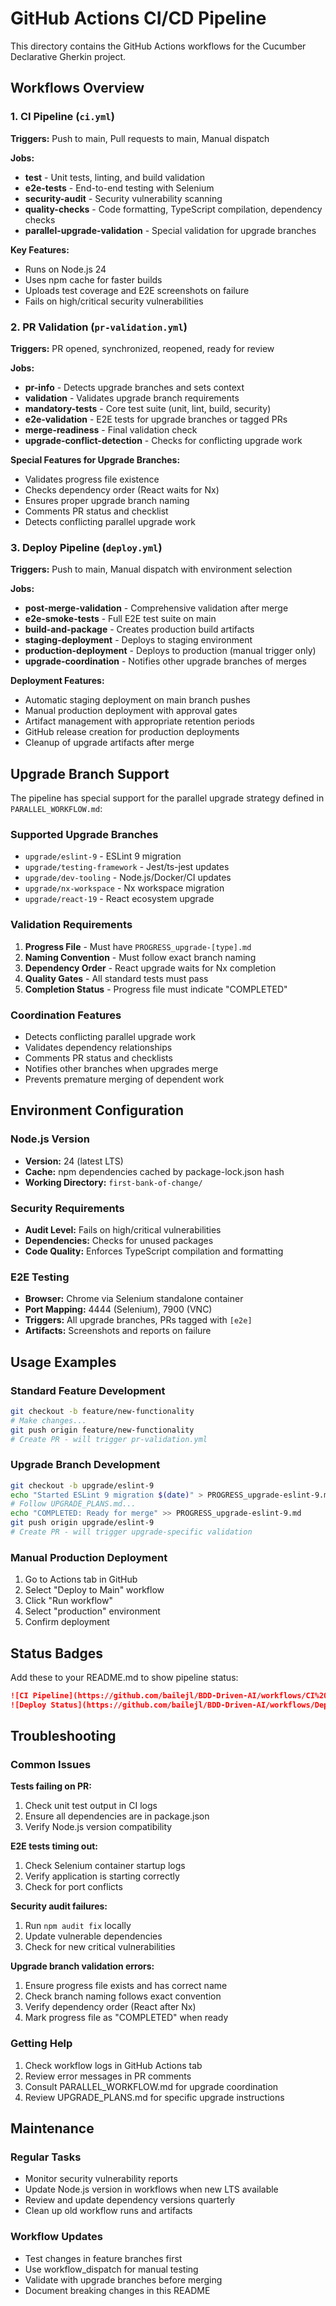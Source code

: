# GitHub Actions CI/CD Pipeline

This directory contains the GitHub Actions workflows for the Cucumber Declarative Gherkin project.

## Workflows Overview

### 1. CI Pipeline (`ci.yml`)

**Triggers:** Push to main, Pull requests to main, Manual dispatch

**Jobs:**

- **test** - Unit tests, linting, and build validation
- **e2e-tests** - End-to-end testing with Selenium
- **security-audit** - Security vulnerability scanning
- **quality-checks** - Code formatting, TypeScript compilation, dependency checks
- **parallel-upgrade-validation** - Special validation for upgrade branches

**Key Features:**

- Runs on Node.js 24
- Uses npm cache for faster builds
- Uploads test coverage and E2E screenshots on failure
- Fails on high/critical security vulnerabilities

### 2. PR Validation (`pr-validation.yml`)

**Triggers:** PR opened, synchronized, reopened, ready for review

**Jobs:**

- **pr-info** - Detects upgrade branches and sets context
- **validation** - Validates upgrade branch requirements
- **mandatory-tests** - Core test suite (unit, lint, build, security)
- **e2e-validation** - E2E tests for upgrade branches or tagged PRs
- **merge-readiness** - Final validation check
- **upgrade-conflict-detection** - Checks for conflicting upgrade work

**Special Features for Upgrade Branches:**

- Validates progress file existence
- Checks dependency order (React waits for Nx)
- Ensures proper upgrade branch naming
- Comments PR status and checklist
- Detects conflicting parallel upgrade work

### 3. Deploy Pipeline (`deploy.yml`)

**Triggers:** Push to main, Manual dispatch with environment selection

**Jobs:**

- **post-merge-validation** - Comprehensive validation after merge
- **e2e-smoke-tests** - Full E2E test suite on main
- **build-and-package** - Creates production build artifacts
- **staging-deployment** - Deploys to staging environment
- **production-deployment** - Deploys to production (manual trigger only)
- **upgrade-coordination** - Notifies other upgrade branches of merges

**Deployment Features:**

- Automatic staging deployment on main branch pushes
- Manual production deployment with approval gates
- Artifact management with appropriate retention periods
- GitHub release creation for production deployments
- Cleanup of upgrade artifacts after merge

## Upgrade Branch Support

The pipeline has special support for the parallel upgrade strategy defined in `PARALLEL_WORKFLOW.md`:

### Supported Upgrade Branches

- `upgrade/eslint-9` - ESLint 9 migration
- `upgrade/testing-framework` - Jest/ts-jest updates
- `upgrade/dev-tooling` - Node.js/Docker/CI updates
- `upgrade/nx-workspace` - Nx workspace migration
- `upgrade/react-19` - React ecosystem upgrade

### Validation Requirements

1. **Progress File** - Must have `PROGRESS_upgrade-[type].md`
2. **Naming Convention** - Must follow exact branch naming
3. **Dependency Order** - React upgrade waits for Nx completion
4. **Quality Gates** - All standard tests must pass
5. **Completion Status** - Progress file must indicate "COMPLETED"

### Coordination Features

- Detects conflicting parallel upgrade work
- Validates dependency relationships
- Comments PR status and checklists
- Notifies other branches when upgrades merge
- Prevents premature merging of dependent work

## Environment Configuration

### Node.js Version

- **Version:** 24 (latest LTS)
- **Cache:** npm dependencies cached by package-lock.json hash
- **Working Directory:** `first-bank-of-change/`

### Security Requirements

- **Audit Level:** Fails on high/critical vulnerabilities
- **Dependencies:** Checks for unused packages
- **Code Quality:** Enforces TypeScript compilation and formatting

### E2E Testing

- **Browser:** Chrome via Selenium standalone container
- **Port Mapping:** 4444 (Selenium), 7900 (VNC)
- **Triggers:** All upgrade branches, PRs tagged with `[e2e]`
- **Artifacts:** Screenshots and reports on failure

## Usage Examples

### Standard Feature Development

```bash
git checkout -b feature/new-functionality
# Make changes...
git push origin feature/new-functionality
# Create PR - will trigger pr-validation.yml
```

### Upgrade Branch Development

```bash
git checkout -b upgrade/eslint-9
echo "Started ESLint 9 migration $(date)" > PROGRESS_upgrade-eslint-9.md
# Follow UPGRADE_PLANS.md...
echo "COMPLETED: Ready for merge" >> PROGRESS_upgrade-eslint-9.md
git push origin upgrade/eslint-9
# Create PR - will trigger upgrade-specific validation
```

### Manual Production Deployment

1. Go to Actions tab in GitHub
2. Select "Deploy to Main" workflow
3. Click "Run workflow"
4. Select "production" environment
5. Confirm deployment

## Status Badges

Add these to your README.md to show pipeline status:

```markdown
![CI Pipeline](https://github.com/bailejl/BDD-Driven-AI/workflows/CI%20Pipeline/badge.svg)
![Deploy Status](https://github.com/bailejl/BDD-Driven-AI/workflows/Deploy%20to%20Main/badge.svg)
```

## Troubleshooting

### Common Issues

**Tests failing on PR:**

1. Check unit test output in CI logs
2. Ensure all dependencies are in package.json
3. Verify Node.js version compatibility

**E2E tests timing out:**

1. Check Selenium container startup logs
2. Verify application is starting correctly
3. Check for port conflicts

**Security audit failures:**

1. Run `npm audit fix` locally
2. Update vulnerable dependencies
3. Check for new critical vulnerabilities

**Upgrade branch validation errors:**

1. Ensure progress file exists and has correct name
2. Check branch naming follows exact convention
3. Verify dependency order (React after Nx)
4. Mark progress file as "COMPLETED" when ready

### Getting Help

1. Check workflow logs in GitHub Actions tab
2. Review error messages in PR comments
3. Consult PARALLEL_WORKFLOW.md for upgrade coordination
4. Review UPGRADE_PLANS.md for specific upgrade instructions

## Maintenance

### Regular Tasks

- Monitor security vulnerability reports
- Update Node.js version in workflows when new LTS available
- Review and update dependency versions quarterly
- Clean up old workflow runs and artifacts

### Workflow Updates

- Test changes in feature branches first
- Use workflow_dispatch for manual testing
- Validate with upgrade branches before merging
- Document breaking changes in this README
